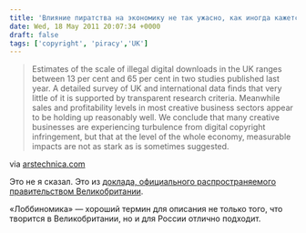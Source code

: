 ```yaml
---
title: 'Влияние пиратства на экономику не так ужасно, как иногда кажется'
date: Wed, 18 May 2011 20:07:34 +0000
draft: false
tags: ['copyright', 'piracy','UK']
---
```


> Estimates of the scale of illegal digital downloads in the UK ranges between 13 per cent and 65 per cent in two studies published last year. A detailed survey of UK and international data finds that very little of it is supported by transparent research criteria. Meanwhile sales and profitability levels in most creative business sectors appear to be holding up reasonably well. We conclude that many creative businesses are experiencing turbulence from digital copyright infringement, but that at the level of the whole economy, measurable impacts are not as stark as is sometimes suggested.

via [arstechnica.com](http://arstechnica.com/tech-policy/news/2011/05/uk-report-base-ip-law-on-evidence-not-lobbying.ars)

Это не я сказал. Это из [доклада, официального распространяемого правительством Великобритании](http://www.ipo.gov.uk/ipreview-finalreport.pdf).

«Лоббиномика» — хороший термин для описания не только того, что творится в Великобритании, но и для России отлично подходит.